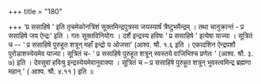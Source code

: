 +++
title = "180"

+++
‘प्र ससाहिषे ' इति तृचमेकोनत्रिंशं सूक्तमिन्द्रपुत्रस्य जयस्यार्षं त्रैष्टुभमैन्द्रम् । तथा चानुक्रान्तं - प्र ससाहिषे जय ऐन्द्रः' इति । गतः सूक्तविनियोगः । दर्शे इन्द्रस्य हविषः  ‘ प्र ससाहिषे ' इत्येषा याज्या । सूत्रितं च -- ‘ प्र ससाहिषे पुरुहूत शत्रून् महाँ इन्द्रो य ओजसा' (आश्व. श्रौ. १.६ इति । एकादशिन ऐन्द्रपशौ पुरोडाशस्येयमेव याज्या। सूत्रितं च- ‘ प्र ससाहिषे पुरुहूत शत्रून् स्वस्तये वाजिभिश्च प्रणेतः ' (आश्व. श्रौ. ३. ७) इति । देवसुवां हविःषु इन्द्रस्येयमेवानुवाक्या । सूत्रितं च – प्र ससाहिषे पुरुहूत शत्रून् भुवस्त्वमिन्द्र ब्रह्मणा महान् ' ( आश्व. श्रौ. ४.११ ) इति ॥
